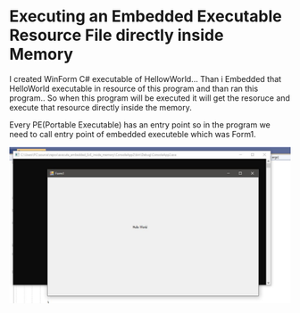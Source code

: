 # Executing an Embedded Executable Resource File directly inside Memory
 I created WinForm C# executable of HellowWorld... Than i Embedded that HelloWorld executable in resource of this program and than ran this program.. So when this program will be executed it will get the resoruce and execute that resource  directly inside the memory.

Every PE(Portable Executable) has an entry point so in the program we need to call entry point of embedded executeble which was Form1.

![This is an image](https://github.com/abubakarcool/Executing-an-Embedded-Executable-Resource-File-directly-inside-Memory/blob/main/Images/Capture.JPG)
